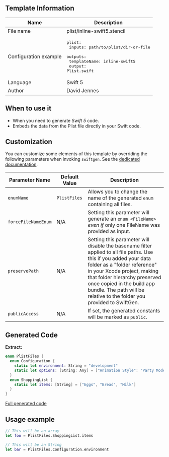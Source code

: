## Template Information

| Name      | Description       |
| --------- | ----------------- |
| File name | plist/inline-swift5.stencil |
| Configuration example | <pre>plist:<br />  inputs: path/to/plist/dir-or-file<br />  outputs:<br />    templateName: inline-swift5<br />    output: Plist.swift</pre> |
| Language | Swift 5 |
| Author | David Jennes |

## When to use it

- When you need to generate *Swift 5* code.
- Embeds the data from the Plist file directly in your Swift code.

## Customization

You can customize some elements of this template by overriding the following parameters when invoking `swiftgen`. See the [dedicated documentation](../../ConfigFile.md).

| Parameter Name | Default Value | Description |
| -------------- | ------------- | ----------- |
| `enumName` | `PlistFiles` | Allows you to change the name of the generated `enum` containing all files. |
| `forceFileNameEnum` | N/A | Setting this parameter will generate an `enum <FileName>` _even if_ only one FileName was provided as input. |
| `preservePath` | N/A | Setting this parameter will disable the basename filter applied to all file paths. Use this if you added your data folder as a "folder reference" in your Xcode project, making that folder hierarchy preserved once copied in the build app bundle. The path will be relative to the folder you provided to SwiftGen. |
| `publicAccess` | N/A | If set, the generated constants will be marked as `public`.  |

## Generated Code

**Extract:**

```swift
enum PlistFiles {
  enum Configuration {
    static let environment: String = "development"
    static let options: [String: Any] = ["Animation Style": "Party Mode"]
  }
  enum ShoppingList {
    static let items: [String] = ["Eggs", "Bread", "Milk"]
  }
}
```

[Full generated code](../../../Sources/TestUtils/Fixtures/Generated/Plist/inline-swift5/all.swift)

## Usage example

```swift
// This will be an array
let foo = PlistFiles.ShoppingList.items

// This will be an String
let bar = PlistFiles.Configuration.environment
```
